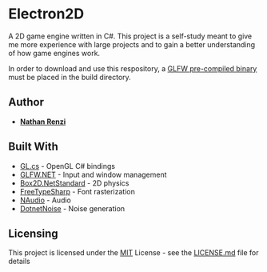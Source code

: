# Electron2D

A 2D game engine written in C#. This project is a self-study meant to give me more experience with large projects and to gain a better understanding of how game engines work.

In order to download and use this respository, a [GLFW pre-compiled binary](https://www.glfw.org/download) must be placed in the build directory.

## Author

  - [**Nathan Renzi**](https://github.com/nathanrenzi)

## Built With

  - [GL.cs](https://gist.githubusercontent.com/dcronqvist/8e0c594532748e8fc21133ac6e3e8514/raw/89a0bcbdbd9692790f95fd60143980482a12d817/GL.cs) - OpenGL C# bindings
  - [GLFW.NET](https://github.com/ForeverZer0/glfw-net) - Input and window management
  - [Box2D.NetStandard](https://github.com/codingben/box2d-netstandard/tree/v2.4) - 2D physics
  - [FreeTypeSharp](https://github.com/ryancheung/FreeTypeSharp) - Font rasterization
  - [NAudio](https://github.com/naudio/NAudio) - Audio
  - [DotnetNoise](https://github.com/cmsommer/DotnetNoise) - Noise generation

## Licensing

This project is licensed under the [MIT](LICENSE.md) License - see the [LICENSE.md](LICENSE.md) file
for details
